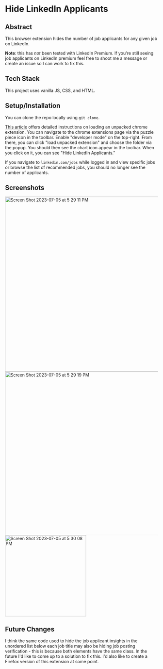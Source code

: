 # Hide LinkedIn Applicants

## Abstract
This browser extension hides the number of job applicants for any given job on LinkedIn.

**Note**: this has *not* been tested with LinkedIn Premium. If you're still seeing job applicants on LinkedIn premium feel free to shoot me a message or create an issue so I can work to fix this. 

## Tech Stack
This project uses vanilla JS, CSS, and HTML.

## Setup/Installation
You can clone the repo locally using `git clone`.

[This article](https://developer.chrome.com/docs/extensions/mv3/getstarted/development-basics/#load-unpacked) offers detailed instructions on loading an unpacked chrome extension. You can navigate to the chrome extensions page via the puzzle piece icon in the toolbar. Enable "developer mode" on the top-right. From there, you can click "load unpacked extension" and choose the folder via the popup. You should then see the chart icon appear in the toolbar. When you click on it, you can see "Hide LinkedIn Applicants."

If you navigate to `linkedin.com/jobs` while logged in and view specific jobs or browse the list of recommended jobs, you should no longer see the number of applicants. 

## Screenshots

<img width="576" alt="Screen Shot 2023-07-05 at 5 29 11 PM" src="https://github.com/garnetred/hide-linkedin-applicants/assets/59572865/7681f9f8-698b-4c31-90b5-dd1ee3696604">

<img width="538" alt="Screen Shot 2023-07-05 at 5 29 19 PM" src="https://github.com/garnetred/hide-linkedin-applicants/assets/59572865/33a1f3f1-ca1a-4e7d-8c31-b0b71bc36371">


<img width="267" alt="Screen Shot 2023-07-05 at 5 30 08 PM" src="https://github.com/garnetred/hide-linkedin-applicants/assets/59572865/1035b208-8722-4964-81d8-69741e4ee10e">


## Future Changes
I think the same code used to hide the job applicant insights in the unordered list below each job title may also be hiding job posting verification - this is because both elements have the same class. In the future I'd like to come up to a solution to fix this.
I'd also like to create a Firefox version of this extension at some point.

